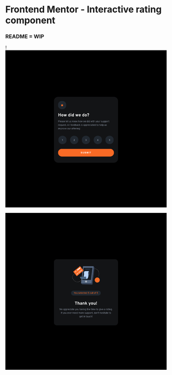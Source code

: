 # Frontend Mentor - Interactive rating component

### README = WIP

!![A screenshot of the app](https://github.com/russfraze/interactive-rating-component/blob/main/Screen%20Shot%202022-12-13%20at%202.59.39%20PM.png)

![A screenshot of the app](https://github.com/russfraze/interactive-rating-component/blob/main/Screen%20Shot%202022-12-13%20at%203.05.15%20PM.png)





